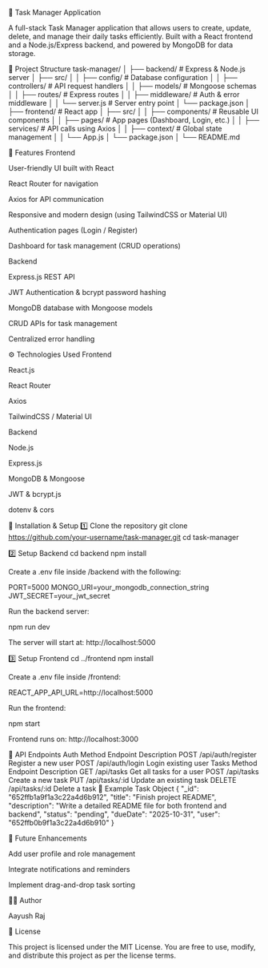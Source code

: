 📝 Task Manager Application

A full-stack Task Manager application that allows users to create, update, delete, and manage their daily tasks efficiently.
Built with a React frontend and a Node.js/Express backend, and powered by MongoDB for data storage.

📁 Project Structure
task-manager/
│
├── backend/              # Express & Node.js server
│   ├── src/
│   │   ├── config/       # Database configuration
│   │   ├── controllers/  # API request handlers
│   │   ├── models/       # Mongoose schemas
│   │   ├── routes/       # Express routes
│   │   ├── middleware/   # Auth & error middleware
│   │   └── server.js     # Server entry point
│   └── package.json
│
├── frontend/             # React app
│   ├── src/
│   │   ├── components/   # Reusable UI components
│   │   ├── pages/        # App pages (Dashboard, Login, etc.)
│   │   ├── services/     # API calls using Axios
│   │   ├── context/      # Global state management
│   │   └── App.js
│   └── package.json
│
└── README.md

🚀 Features
Frontend

User-friendly UI built with React

React Router for navigation

Axios for API communication

Responsive and modern design (using TailwindCSS or Material UI)

Authentication pages (Login / Register)

Dashboard for task management (CRUD operations)

Backend

Express.js REST API

JWT Authentication & bcrypt password hashing

MongoDB database with Mongoose models

CRUD APIs for task management

Centralized error handling

⚙️ Technologies Used
Frontend

React.js

React Router

Axios

TailwindCSS / Material UI

Backend

Node.js

Express.js

MongoDB & Mongoose

JWT & bcrypt.js

dotenv & cors

🧩 Installation & Setup
1️⃣ Clone the repository
git clone https://github.com/your-username/task-manager.git
cd task-manager

2️⃣ Setup Backend
cd backend
npm install


Create a .env file inside /backend with the following:

PORT=5000
MONGO_URI=your_mongodb_connection_string
JWT_SECRET=your_jwt_secret


Run the backend server:

npm run dev


The server will start at: http://localhost:5000

3️⃣ Setup Frontend
cd ../frontend
npm install


Create a .env file inside /frontend:

REACT_APP_API_URL=http://localhost:5000


Run the frontend:

npm start


Frontend runs on: http://localhost:3000

🔗 API Endpoints
Auth
Method	Endpoint	Description
POST	/api/auth/register	Register a new user
POST	/api/auth/login	Login existing user
Tasks
Method	Endpoint	Description
GET	/api/tasks	Get all tasks for a user
POST	/api/tasks	Create a new task
PUT	/api/tasks/:id	Update an existing task
DELETE	/api/tasks/:id	Delete a task
🧪 Example Task Object
{
  "_id": "652ffb1a9f1a3c22a4d6b912",
  "title": "Finish project README",
  "description": "Write a detailed README file for both frontend and backend",
  "status": "pending",
  "dueDate": "2025-10-31",
  "user": "652ffb0b9f1a3c22a4d6b910"
}

🧠 Future Enhancements

Add user profile and role management

Integrate notifications and reminders

Implement drag-and-drop task sorting

🧑‍💻 Author

Aayush Raj

📜 License

This project is licensed under the MIT License.
You are free to use, modify, and distribute this project as per the license terms.
